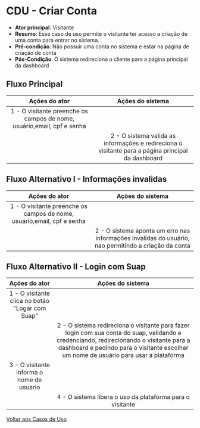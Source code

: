 # CDU - Criar Conta

-   **Ator principal**: Visitante
-   **Resumo**: Esse caso de uso permite o visitante ter acesso a criação de uma conta para entrar no sistema.
-   **Pré-condição**: Não possuir uma conta no sistema e estar na pagina de criação de conta
-   **Pós-Condição**: O sistema redireciona o cliente para a página principal da dashboard

## Fluxo Principal

|                   Ações do ator                   |                                         Ações do sistema                                           |
| :-----------------------------------------------: | :------------------------------------------------------------------------------------------------: |
| 1 - O visitante preenche os campos de nome,  usuário,email, cpf e senha                        |                                                       |
|                                                   | 2 - O sistema valida as informações e redireciona o visitante para a página principal da dashboard |

## Fluxo Alternativo I - Informações invalidas

|                   Ações do ator                   |                                          Ações do sistema                                            |
| :-----------------------------------------------: | :--------------------------------------------------------------------------------------------------: |
| 1 - O visitante preenche os campos de nome,  usuário,email, cpf e senha                        |                                                         |
|                                                   | 2 - O sistema aponta um erro nas informações invalidas do usuário, nao permitindo a criação da conta |


## Fluxo Alternativo II - Login com Suap

|                   Ações do ator                   |                                         Ações do sistema                                             |
| :-----------------------------------------------: | :--------------------------------------------------------------------------------------------------: |
| 1 - O visitante clica no botão "Logar com Suap"     |                                                                                                      |
|                                                   | 2 - O sistema redireciona o visitante para fazer login com sua conta do suap, validando e credenciando, redirecionando o visitante para a dashboard e pedindo para o visitante escolher um nome de usuário para usar a plataforma  |
| 3 - O visitante informa o nome de usuario           |                                                                                                    |
|                                                   | 4 - O sistema libera o uso da plataforma para o visitante |                                  



[Voltar aos Casos de Uso](../cdu.md)
